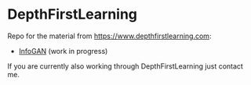 # DepthFirstLearning
Repo for the material from https://www.depthfirstlearning.com:
* [InfoGAN](https://github.com/MicPie/DepthFirstLearning/blob/master/InfoGAN/InfoGAN.md) (work in progress)

If you are currently also working through DepthFirstLearning just contact me.
